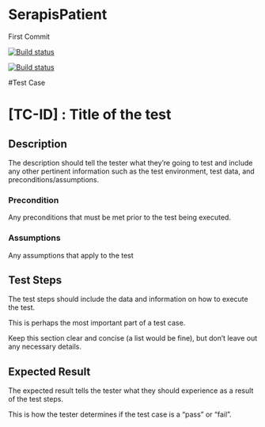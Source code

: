 # SerapisPatient
First Commit

[![Build status](https://build.appcenter.ms/v0.1/apps/631c6187-b1af-4cc3-9669-5347e6a8891f/branches/master/badge)](https://appcenter.ms)



[![Build status](https://build.appcenter.ms/v0.1/apps/62f7610b-bf2b-4521-b050-252dd945366a/branches/release%2Falpha/badge)](https://appcenter.ms)







#Test Case

# [TC-ID] : Title of the test

## Description

The description should tell the tester what they’re going to test and include any other pertinent information such as the test environment, test data, and preconditions/assumptions.

### Precondition

Any preconditions that must be met prior to the test being executed.

### Assumptions

Any assumptions that apply to the test

## Test Steps

The test steps should include the data and information on how to execute the test.  

This is perhaps the most important part of a test case. 

Keep this section clear and concise (a list would be fine), but don’t leave out any necessary details.

## Expected Result

The expected result tells the tester what they should experience as a result of the test steps.

This is how the tester determines if the test case is a “pass” or “fail”.

